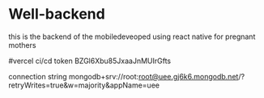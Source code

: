 # Well-backend
this is the backend of the mobiledeveoped using react native for pregnant mothers


#vercel ci/cd token 
BZGl6Xbu85JxaaJnMUIrGfts

connection string
mongodb+srv://root:root@uee.gj6k6.mongodb.net/?retryWrites=true&w=majority&appName=uee